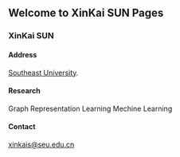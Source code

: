 ## Welcome to XinKai SUN Pages


### XinKai SUN
#### Address
[Southeast University](https://www.seu.edu.cn/).

#### Research
Graph Representation Learning
Mechine Learning

#### Contact
xinkais@seu.edu.cn
